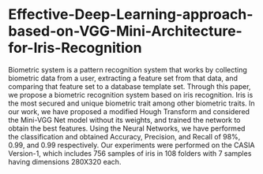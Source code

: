 # Effective-Deep-Learning-approach-based-on-VGG-Mini-Architecture-for-Iris-Recognition
Biometric system is a pattern recognition system that works by collecting biometric data from a user, extracting a feature set from that data, and comparing that feature set to a database template set. Through this paper, we propose a biometric recognition system based on iris recognition. Iris is the most secured and unique biometric trait among other biometric traits. In our work, we have proposed a modified Hough Transform and considered the Mini-VGG Net model without its weights, and trained the network to obtain the best features. Using the Neural Networks, we have performed the classification and obtained Accuracy, Precision, and Recall of 98%, 0.99, and 0.99 respectively. Our experiments were performed on the CASIA Version-1, which includes 756 samples of iris in 108 folders with 7 samples having dimensions 280X320 each.
